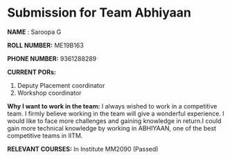 **Submission for Team Abhiyaan**
============================

**NAME** :
Saroopa G

**ROLL NUMBER:**
ME19B163

**PHONE NUMBER:**
9361288289

**CURRENT PORs:**
1) Deputy Placement coordinator 
2) Workshop coordinator

**Why I want to work in the team:**
I always wished to work in a competitive team. I firmly believe working in the team will give a wonderful experience. I would like to face more challenges and gaining knowledge in return.I could gain more technical knowledge by working in ABHIYAAN, one of the best competitive teams in IITM.

**RELEVANT COURSES:**
In Institute 
MM2090 (Passed)
